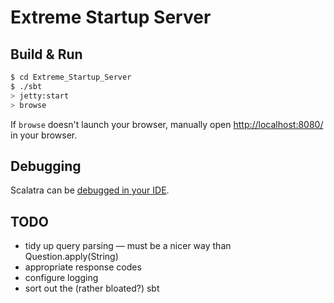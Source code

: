 # Extreme Startup Server #

## Build & Run ##

```sh
$ cd Extreme_Startup_Server
$ ./sbt
> jetty:start
> browse
```

If `browse` doesn't launch your browser, manually open [http://localhost:8080/](http://localhost:8080/) in your browser.

## Debugging ##

Scalatra can be [debugged in your IDE](http://www.scalatra.org/2.2/getting-started/ide-support.html).

## TODO ##

* tidy up query parsing — must be a nicer way than Question.apply(String)
* appropriate response codes
* configure logging
* sort out the (rather bloated?) sbt